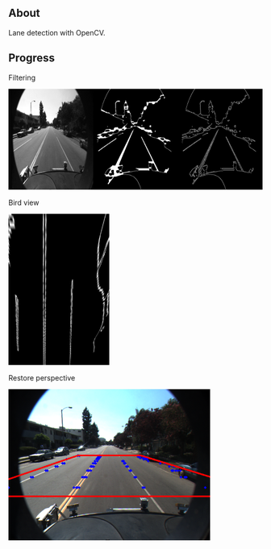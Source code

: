 ## About

Lane detection with OpenCV.


## Progress

Filtering
<div>
<img src="./results/intermediate.png" alt="alt text" width="auto" height="200">
</div>


Bird view
<div>
<img src="./results/frame000.png" alt="alt text" width="auto" height="300">
</div>

Restore perspective
<div>
<img src="./results/image.png" alt="alt text" width="auto" height="300">
</div>
